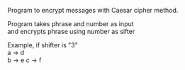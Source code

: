 Program to encrypt messages with Caesar cipher method.  
  
Program takes phrase and number as input  
and encrypts phrase using number as sifter  
  
Example, if shifter is "3"  
a -> d  
b -> e
c -> f
